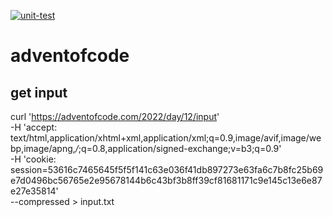 [![unit-test](https://github.com/colachg/adventofcode/actions/workflows/unit-test.yaml/badge.svg?branch=main)](https://github.com/colachg/adventofcode/actions/workflows/unit-test.yaml)
# adventofcode

## get input
curl 'https://adventofcode.com/2022/day/12/input' \
-H 'accept: text/html,application/xhtml+xml,application/xml;q=0.9,image/avif,image/webp,image/apng,*/*;q=0.8,application/signed-exchange;v=b3;q=0.9' \
-H 'cookie: session=53616c7465645f5f5f141c63e036f41db897273e63fa6c7b8fc25b69e7d0496bc56765e2e95678144b6c43bf3b8ff39cf81681171c9e145c13e6e87e27e35814' \
--compressed > input.txt
